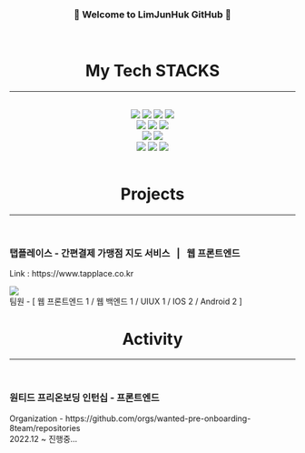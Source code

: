 
### <div align=center>👋 Welcome to LimJunHuk GitHub 👋</div>
<br>
<div align=center>
  <h1>My Tech STACKS</h1>
  <hr />
</div>
<br>
<div align=center> 
  <img src="https://img.shields.io/badge/html5-E34F26?style=for-the-badge&logo=html5&logoColor=white"> 
  <img src="https://img.shields.io/badge/css-1572B6?style=for-the-badge&logo=css3&logoColor=white"> 
  <img src="https://img.shields.io/badge/javascript-F7DF1E?style=for-the-badge&logo=javascript&logoColor=black"> 
  <img src="https://img.shields.io/badge/jquery-0769AD?style=for-the-badge&logo=jquery&logoColor=white">
  <br>
  <img src="https://img.shields.io/badge/react-61DAFB?style=for-the-badge&logo=react&logoColor=black"> 
  <img src="https://img.shields.io/badge/Typescript-3178C6?style=for-the-badge&logo=typescript&logoColor=white"/>
  <img src="https://img.shields.io/badge/amazonaws-232F3E?style=for-the-badge&logo=amazonaws&logoColor=white">
  <br>
  <img src="https://img.shields.io/badge/bootstrap-7952B3?style=for-the-badge&logo=bootstrap&logoColor=white">
  <img src="https://img.shields.io/badge/fontawesome-339AF0?style=for-the-badge&logo=fontawesome&logoColor=white">
  <br>
  <img src="https://img.shields.io/badge/github-181717?style=for-the-badge&logo=github&logoColor=white">
  <img src="https://img.shields.io/badge/Slack-4A154B?style=for-the-badge&logo=Slack&logoColor=white"/>
  <img src="https://img.shields.io/badge/Notion-000000?style=for-the-badge&logo=Notion&logoColor=white"/>
</div>
<br>
<div align=center>
  <h1>Projects</h1>
  <hr />
</div>
<br>
<div>
	<h3>탭플레이스 - 간편결제 가맹점 지도 서비스&nbsp;&nbsp;&nbsp;|&nbsp;&nbsp;&nbsp;웹 프론트엔드</h3>
	<p>Link : https://www.tapplace.co.kr</p>
	<a href="https://github.com/Limttugi/TapPlace-FE" target="_blank">
    	  <img src="https://user-images.githubusercontent.com/67939901/201476097-bdca65ae-d8aa-4d33-b5a4-3310e81b0487.PNG" />
   	</a>
	<div>팀원 - [ 웹 프론트엔드 1 / 웹 백엔드 1 / UIUX 1 / IOS 2 / Android 2 ]</div>
</div>
<div align=center>
  <h1>Activity</h1>
  <hr />
</div>
<br>
<div>
	<h3>원티드 프리온보딩 인턴십 - 프론트엔드</h3>
	<div>Organization - https://github.com/orgs/wanted-pre-onboarding-8team/repositories</div>
	<div>2022.12 ~ 진행중...</div>
</div>
